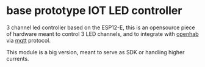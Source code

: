 base prototype IOT LED controller
=================================

3 channel led controller based on the ESP12-E, this is an opensource
piece of hardware meant to control 3 LED channels, and to integrate with
[openhab][2] via [mqtt][2] protocol.

This module is a big version, meant to serve as SDK or handling
higher currents.

[1]: http://www.openhab.org
[2]: http://mqtt.org
